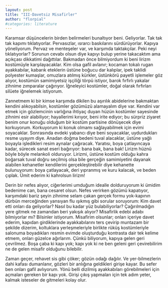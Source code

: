 ```yaml
---
layout: post
title: "III-Davetsiz Misafirler"
author: "florpial"
#categories: literature
---
```


Karamsar düşüncelerin birden belirmeleri bunaltıyor beni. Geliyorlar. Tak tak tak 
kapımı tıklatıyorlar. Pervasızlar, ısrarcı baskılarını sürdürüyorlar. Kapıya yöneliyorum.
Pervaz ve menteşeler var, ve karşımda taktakçılar. Peki neyi tıklatıyorlar? 
Sorunun cevabı olsun diye kapıyı bulup yerine takacaktım ama açıkçası dikkatimi 
dağıttılar. Bakmadan önce bilmiyordum ki beni lirizm kostümüyle karşılayacaklar. 
Kim olsa gafil avlanır; kocaman tokalı rugan ayakkabılar, kabarık eteklerin üstüne boğucu dar kalıplar, 
ipek taklidi polyester kumaşlar, omuzlara atılmış kürkler, üstünkörü payetli işlemeler göz alıyor, 
kostümün samimiyetsiz işçiliği törpü istiyor, barok fırfırlı yakalar zihnime zımparalar 
çağırıyor. İğneleyici kostümler, doğal olarak fırfırları silüete iğnelemek istiyorum. 

Zannetmem ki bir kimse karşımda dikilen bu aşırılık abidelerine bakmaktan kendini 
alıkoyabilsin, kostümler gözümüzü alamayalım diye var. Kendini var etmek için gözlemcinin 
varlığına ihtiyaç duyan hüzün kostümler sayesinde zihnimi esir alabiliyor; hayallerimi kırıyor, 
beni irite ediyor; bu sürpriz ziyaret benim onur konuğu olduğum bir kostüm partisine 
dönüşecek diye korkuyorum. Korkuyorum ki konuk olmamı sağlayabilmek için evimi soyacaklar. 
Sonrasında evdeki yabancı diye beni soyacaklar, uydurdukları resme uyayım diye. Anadan 
doğma bedeni tuval alacaklar, üstüne yağlı boyayla işledikleri resim aynalar çağıracak. 
Yaratısı, boya çatlayıncaya kadar, sürecek sanat eseri bağırıyor: bana bak, bana bak! 
Lirizm hüznü böyle böyle melankoli olduruyor. Lirizmi, üstüne kostüm olduğu kahra boğarsak tuval doğru 
seçilmiş olsa bile gerçeğin samimiyetini dayanak alabilen kehanetler kendilerini gerçekleştirebilir 
diye kehanette bulunuyorum: boya çatlayacak, deri yıpranmış ve kuru kalacak, ve beden çıplak. Ümit ederim ki 
kahrolsun lirizm! 

Derin bir nefes alıyor, ciğerlerimi umduğum idealle dolduruyorum ki ümidim bedenime can, 
bana cesaret olsun. Nefes verirken gözümü kapatıyor, karşımdaki bariz şeyin
zihnime selam çakan gerçek formu yok-kapının dürbün merceğinden yansıyan flu ışıkmış gibi sorular 
soruyorum: Kim davet etti onları da geliyorlar? Nasıl bu kadar yüz bulabiliyorlar? Çağırılmadığın 
yere gitmek ne zamandan beri yakışık alıyor? Misafirlik edebi adabı bilmiyorlar mı?
Bilsinler istiyorum. Misafirim olsunlar; onları içeriye davet ederim, 
kapıdan girdiklerinde ayakkabılarını ters çevirip muntazam bir şekilde dizerim, 
koltuklara yerleşmeleriyle birlikte rüküş kostümleriyle salonuma boyadıkları resmin 
evimde oluşturduğu kontrasta dair tek kelime etmem, onları güzelce ağırlarım. 
Çünkü biliyorum, kapıya gelen geri çevrilmez. Boşa çaba ki kapı yok; kapı yok ki ne ben 
geleni geri çevirebilirim ne de gelen misafir olduğunu bilebilir.

Zaman geçer, rehavet sis gibi çöker; gözün odağı dağılır. Ve yer-bilmezlerin dahi kafası 
dumanlanır, gözleri bir anlığına geldikleri girişe kayar. Bu sefer ben onları gafil 
avlıyorum. Yönü belli dizilmiş ayakkabıları görebilmeleri için açmaları gereken bir kapı 
yok. Girişi çıkış yapmaları için tek adım yeter, kalmak isteseler de gitmeleri kolay olur.

